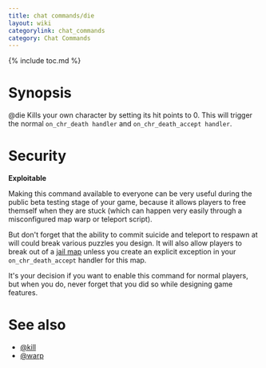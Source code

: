 ```yaml
---
title: chat commands/die
layout: wiki
categorylink: chat_commands
category: Chat Commands
---
```

{% include toc.md %}
#  Synopsis
  @die
Kills your own character by setting its hit points to 0. This will trigger the normal `on_chr_death handler` and `on_chr_death_accept handler`.
#  Security

**Exploitable**

Making this command available to everyone can be very useful during the public beta testing stage of your game, because it allows players to free themself when they are stuck (which can happen very easily through a misconfigured map warp or teleport script).

But don't forget that the ability to commit suicide and teleport to respawn at will could break various puzzles you design. It will also allow players to break out of a [jail map](../jail_map.html) unless you create an explicit exception in your `on_chr_death_accept` handler for this map.

It's your decision if you want to enable this command for normal players, but when you do, never forget that you did so while designing game features.

#  See also
 * [@kill](kill.html)
 * [@warp](warp.html)
